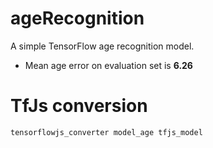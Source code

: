 # ageRecognition
A simple TensorFlow age recognition model.

* Mean age error on evaluation set is **6.26**

# TfJs conversion
`tensorflowjs_converter model_age tfjs_model`
